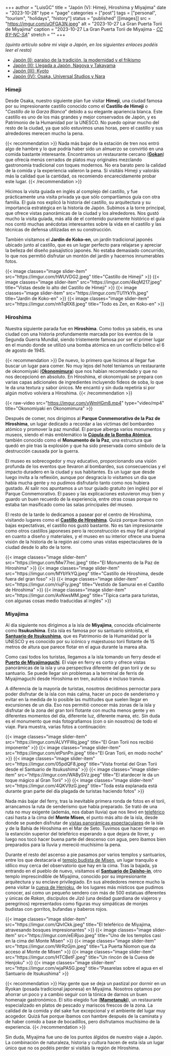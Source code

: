 +++
author = "LuisGC"
title = "Japón (V): Himeji, Hiroshima y Miyajima"
date = "2023-10-28"
type = "page"
categories = ["post"]
tags = ["personal", "tourism", "holidays", "history"]
status = "published"
[[images]]
  src = "https://imgur.com/uOFGA3N.jpeg"
  alt = "2023-10-27 La Gran Puerta Torii de Miyajima"
  caption = "2023-10-27 La Gran Puerta Torii de Miyajima - <a href='http://creativecommons.org/licenses/by-nc-sa/3.0/'><i>CC BY-NC-SA</i></a>"
  stretch = ""
+++

_(quinto artículo sobre mi viaje a Japón, en los siguientes enlaces podéis leer el resto)_
* [Japón (I): paraíso de la tradición, la modernidad y el frikismo](/blog/2023/10/japon-1-paraiso-tradicion-modernidad-frikismo/)
* [Japón (II): Llegada a Japón, Nagoya y Takayama](/blog/2023/10/japon-2-nagoya-takayama/)
* [Japón (III): Kyoto](/blog/2023/10/japon-3-kyoto/)
* [Japón (IV): Osaka, Universal Studios y Nara](/blog/2023/10/japon-4-osaka-nara/)


### Himeji

Desde Osaka, nuestro siguiente plan fue visitar **Himeji**, una ciudad famosa por su impresionante castillo conocido como el **Castillo de Himeji** o "_Castillo de la Garza Blanca_" debido a su elegante apariencia blanca. Este castillo es uno de los más grandes y mejor conservados de Japón, y es Patrimonio de la Humanidad por la UNESCO. No puedo opinar mucho del resto de la ciudad, ya que sólo estuvimos unas horas, pero el castillo y sus alrededores merecen mucho la pena.

{{< recommendation >}}
Nada más bajar de la estación de tren nos entró algo de hambre y lo que podría haber sido un almuerzo se convirtió en una comida bastante interesante. Encontramos un restaurante cercano ([**Gokan**](https://maps.app.goo.gl/JaMwSMLcrGTntZqq9)) que ofrecía menús cerrados de platos muy originales mezclando gastronomía tradicional con toques modernos. No era barato pero la calidad de la comida y la experiencia valieron la pena. Si visitáis Himeji y valoráis más la calidad que la cantidad, os recomiendo encarecidamente probar este lugar.
{{< /recommendation >}}

Hicimos la visita guiada en inglés al complejo del castillo, y fue prácticamente una visita privada ya que sólo compartíamos guía con otra familia. El guía nos explicó la historia del castillo, su arquitectura y su importancia estratégica en la historia de Japón. Subimos a la torre principal, que ofrece vistas panorámicas de la ciudad y los alrededores. Nos gustó mucho la visita guiada, más allá de el contenido puramente histórico el guía nos contó muchas anécdotas interesantes sobre la vida en el castillo y las técnicas de defensa utilizadas en su construcción.

También visitamos el **Jardín de Koko-en**, un jardín tradicional japonés ubicado junto al castillo, que es un lugar perfecto para relajarse y apreciar la belleza del diseño paisajístico japonés. No estaba demasiado concurrido, lo que nos permitió disfrutar un montón del jardín y hacernos innumerables fotos.

<div class="slider-container">  
  {{< image classes="image slider-item" src="https://imgur.com/hWUVDG2.jpeg" title="Castillo de Himeji" >}}
  {{< image classes="image slider-item" src="https://imgur.com/4kqM217.jpeg" title="Vistas desde lo alto del Castillo de Himeji" >}}
  {{< image classes="image slider-item" src="https://imgur.com/TU1YkYh.jpeg" title="Jardín de Koko-en" >}}
  {{< image classes="image slider-item" src="https://imgur.com/nhTqRX8.jpeg" title="Todo es Zen, en Koko-en" >}}
</div>  

### Hiroshima

Nuestra siguiente parada fue en **Hiroshima**. Como todos ya sabéis, es una ciudad con una historia profundamente marcada por los eventos de la Segunda Guerra Mundial, siendo tristemente famosa por ser el primer lugar en el mundo donde se utilizó una bomba atómica en un conflicto bélico el 6 de agosto de 1945.

{{< recommendation >}}
De nuevo, lo primero que hicimos al llegar fue buscar un lugar para comer. No muy lejos del hotel teníamos un restaurante de okonomiyaki ([**Okonomimura**](https://maps.app.goo.gl/xgHAAPZFSv2gyDFq5)) que nos habían recomendado y que no nos decepcionó en absoluto. En Hiroshima, el okonomiyaki se prepara con varias capas adicionales de ingredientes incluyendo fideos de soba, lo que le da una textura y sabor únicos. Me encantó y sin duda repetiría si por algún motivo volviera a Hiroshima.
{{< /recommendation >}}

{{< raw-video src="https://imgur.com/yWmHGm8.mp4" type="video/mp4" title="Okonomiyaki en Okonomimura" >}} 

Después de comer, nos dirigimos al **Parque Conmemorativo de la Paz de Hiroshima**, un lugar dedicado a recordar a las víctimas del bombardeo atómico y promover la paz mundial. El parque alberga varios monumentos y museos, siendo el más emblemático la [**Cúpula de la Bomba Atómica**](https://maps.app.goo.gl/Dv4J9JHjooYVYKgt8), también conocido como el **Monumento de la Paz**, una estructura que quedó en pie tras la explosión y que ha sido preservada como símbolo de la destrucción causada por la guerra.

El museo es sobrecogedor y muy educativo, proporcionando una visión profunda de los eventos que llevaron al bombardeo, sus consecuencias y el impacto duradero en la ciudad y sus habitantes. Es un lugar que desde luego invita a la reflexión, aunque por desgracia lo visitamos un día que había mucha gente y no pudimos disfrutarlo tanto como nos hubiera gustado. Al salir nos apuntamos a un tour guiado gratuito (en inglés) por el Parque Conmemorativo. El paseo y las explicaciones estuvieron muy bien y guardo un buen recuerdo de la experiencia, entre otras cosas porque no estaba tan masificado como las salas principales del museo.

El resto de la tarde lo dedicamos a pasear por el centro de Hiroshima, visitando lugares como el [**Castillo de Hiroshima**](https://maps.app.goo.gl/sbeHbUsyFttfePoy9). Quizá porque ibamos con bajas expectativas, el castillo nos gustó bastante. No es tan impresionante como otros castillos japoneses pero la reconstrucción es muy fiel al original en cuanto a diseño y materiales, y el museo en su interior ofrece una buena visión de la historia de la región así como unas vistas espectaculares de la ciudad desde lo alto de la torre.

<div class="slider-container">  
  {{< image classes="image slider-item" src="https://imgur.com/Mw77rec.jpeg" title="El Monumento de la Paz de Hiroshima" >}}
  {{< image classes="image slider-item" src="https://imgur.com/MYbYkYQ.jpeg" title="Castillo de Hiroshima, desde fuera del gran foso" >}}
  {{< image classes="image slider-item" src="https://imgur.com/riujFiy.jpeg" title="Vestido de Samurai en el Castillo de Hiroshima" >}}
  {{< image classes="image slider-item" src="https://imgur.com/AxNwsMM.jpeg" title="Típica carta para turistas, con algunas cosas medio traducidas al inglés" >}}
</div>  

### Miyajima

Al día siguiente nos dirigimos a la isla de **Miyajima**, conocida oficialmente como **Itsukushima**. Esta isla es famosa por su santuario sintoísta, el [**Santuario de Itsukushima**](https://maps.app.goo.gl/nvWjzC7MsjqSpgEXA), que es Patrimonio de la Humanidad por la UNESCO y es conocido por su icónico y majestuoso torii flotante de 15 metros de altura que parece flotar en el agua durante la marea alta.

Como casi todos los turistas, llegamos a la isla tomando un ferry desde el [**Puerto de Miyajimaguchi**](https://maps.app.goo.gl/xA6vFpDhGHn67yp18). El viaje en ferry es corto y ofrece vistas panorámicas de la isla y una perspectiva diferente del gran torii y de su santuario. Se puede llegar sin problemas a la terminal de ferris de Miyajimaguchi desde Hiroshima en tren, autobús e incluso tranvía.

A diferencia de la mayoría de turistas, nosotros decidimos pernoctar para poder disfrutar de la isla con más calma, hacer un poco de senderismo y evitar en la medida de lo posible las multitudes que suelen llegar en excursiones de un día. Eso nos permitió conocer más zonas de la isla y disfrutar de la zona del gran torii flotante con mucha menos gente y en diferentes momentos del día, diferente luz, diferente marea, etc. Sin duda es el monumento que más fotografiamos (con o sin nosotros) de todo el viaje. Para muestra, varias fotos a continuación:

<div class="slider-container">  
  {{< image classes="image slider-item" src="https://imgur.com/ALVYFWq.jpeg" title="El Gran Torii nos recibió imponente" >}}
  {{< image classes="image slider-item" src="https://imgur.com/etPsnPn.jpeg" title="El Gran Torii, en modo noche" >}}
  {{< image classes="image slider-item" src="https://imgur.com/05pdQF8.jpeg" title="Vista frontal del Gran Torii desde el Santuario de Itsukushima" >}}
  {{< image classes="image slider-item" src="https://imgur.com/WABySVz.jpeg" title="El atardecer le da un toque mágico al Gran Torii" >}}
  {{< image classes="image slider-item" src="https://imgur.com/4QKV9zG.jpeg" title="Toda esta explanada está durante gran parte del día plagada de turistas haciendo fotos" >}}
</div>

Nada más bajar del ferry, tras la inevitable primera ronda de fotos en el torii, arrancamos la ruta de senderismo que había preparado. Se trató de una ruta no muy exigente (además, nos daban lluvia) que nos llevó en [teleférico](https://maps.app.goo.gl/ZYUaY3pWA8YGFdaZ8) casi hasta a la cima del **Monte Misen**, el punto más alto de la isla, desde donde se pueden disfrutar de [vistas panorámicas espectaculares](https://maps.app.goo.gl/DNbE2MwosuUqA3RN9) de la isla y de la Bahía de Hiroshima en el Mar de Seto. Tuvimos que hacer tiempo en la estanción superior del teleférico esperando a que dejara de llover, y luego nos tocó hacer buena parte del descenso con agua, pero ibamos bien preparados para la lluvia y mereció muchísimo la pena.

Durante el resto del ascenso a pie pasamos por varios templos y santuarios, entre los que destacaría el [templo budista de Misen](https://maps.app.goo.gl/PaR4rwkEFiUpLiFn9), un lugar tranquilo e idílico muy cerca del observatorio que hay en la cima. Tras la bajada, ya entrando en el pueblo de nuevo, visitamos el [**Santuario de Daisho-in**](https://maps.app.goo.gl/tKnyDn9FXavgU2z99), otro templo imprescindible de Miyajima, conocido por su impresionante arquitectura y su enclave privilegiado. En sus alrededores merece mucho la pena visitar la [cueva de Henjoku](https://maps.app.goo.gl/8yhPSmLX15SiHE1L6), de los lugares más místicos que pudimos conocer, así como un pequeño sendero con más de 500 estatuas diferentes y únicas de _Rakan_, discípulos de _Jizō_ (una deidad guardiana de viajeros y peregrinos) representados como figuras muy simpáticas de monjes budistas con gorritos, bufandas y baberos rojos.

<div class="slider-container">
  {{< image classes="image slider-item" src="https://imgur.com/QlvICkk.jpeg" title="El teleférico de Miyajima, atravesando bosques impresionantes" >}}
  {{< image classes="image slider-item" src="https://imgur.com/eEiRjuo.jpeg" title="Uno de los templos casi en la cima del Monte Misen" >}}
  {{< image classes="image slider-item" src="https://imgur.com/WrRzGjm.jpeg" title="La Puerta Niomon que da acceso al Monte de Misen" >}}
  {{< image classes="image slider-item" src="https://imgur.com/HTCBetF.jpeg" title="Un rincón de la Cueva de Henjoku" >}}
  {{< image classes="image slider-item" src="https://imgur.com/wjaPA5G.jpeg" title="Pasarelas sobre el agua en el Santuario de Itsukushima" >}}
</div>

{{< recommendation >}}
Hay gente que se deja un pastizal por dormir en un Ryokan (posada tradicional japonesa) en Miyajima. Nosotros optamos por ahorrar un poco y a cambio seguir con la tónica de darnos un buen homenaje gastronómico. El sitio elegido fue ([**Mametanuki**](https://maps.app.goo.gl/hg2Z5t5WeeWMDAcTA)), un restaurante especializado en platos de pescado y mariscos frescos de la zona. La calidad de la comida y del sake fue excepcional y el ambiente del lugar muy acogedor. Quizá fue porque íbamos con hambre después de la caminata y de haber comido a base de bocadillos, pero disfrutamos muchísimo de la experiencia.
{{< /recommendation >}}

Sin duda, Miyajima fue uno de los puntos álgidos de nuestro viaje a Japón. La combinación de naturaleza, historia y cultura hacen de esta isla un lugar único que no os podéis perder si visitáis la región de Hiroshima.
